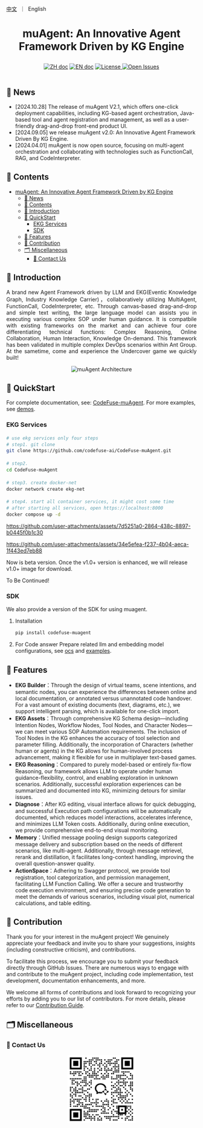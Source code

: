 <p align="left">
    <a href="README_zh.md">中文</a>&nbsp ｜ &nbsp<a>English&nbsp </a>
</p>

# <p align="center">muAgent: An Innovative Agent Framework Driven by KG Engine</p>

<p align="center">
    <a href="README.md"><img src="https://img.shields.io/badge/文档-中文版-yellow.svg" alt="ZH doc"></a>
    <a href="README_en.md"><img src="https://img.shields.io/badge/document-English-yellow.svg" alt="EN doc"></a>
    <a href="LICENSE.md"><img src="https://img.shields.io/badge/license-Apache%202.0-yellow" alt="License">
    <a href="https://github.com/codefuse-ai/CodeFuse-muAgent/issues">
      <img alt="Open Issues" src="https://img.shields.io/github/issues-raw/codefuse-ai/CodeFuse-muAgent" />
    </a>
    <br><br>
</p>

## 🔔 News

- [2024.10.28] The release of muAgent V2.1, which offers one-click deployment capabilities, including KG-based agent orchestration, Java-based tool and agent registration and management, as well as a user-friendly drag-and-drop front-end product UI.
- [2024.09.05] we release muAgent v2.0: An Innovative Agent Framework Driven By KG Engine.
- [2024.04.01] muAgent is now open source, focusing on multi-agent orchestration and collaborating with technologies such as FunctionCall, RAG, and CodeInterpreter.

## 📜 Contents

- [muAgent: An Innovative Agent Framework Driven by KG Engine](#muagent-an-innovative-agent-framework-driven-by-kg-engine)
  - [🔔 News](#-news)
  - [📜 Contents](#-contents)
  - [🤝 Introduction](#-introduction)
  - [🚀 QuickStart](#-quickstart)
    - [EKG Services](#ekg-services)
    - [SDK](#sdk)
  - [🧭 Features](#-features)
  - [🤗 Contribution](#-contribution)
  - [🗂 Miscellaneous](#-miscellaneous)
    - [📱 Contact Us](#-contact-us)

## 🤝 Introduction

<p align="justify">
A brand new Agent Framework driven by LLM and EKG(Eventic Knowledge Graph,  Industry Knowledge Carrier)，collaboratively utilizing MultiAgent, FunctionCall, CodeInterpreter, etc. Through canvas-based drag-and-drop and simple text writing, the large language model can assists you in executing various complex SOP under human guidance. It is compatbile with existing frameworks on the market and can achieve four core differentiating technical functions: Complex Reasoning, Online Collaboration, Human Interaction, Knowledge On-demand.
This framework has been validated in multiple complex DevOps scenarios within Ant Group. At the sametime, come and experience the Undercover game we quickly built!
</p>
<div align="center">
  <img src="docs/resources/ekg-arch-en.webp" alt="muAgent Architecture" width="770">
</div>

## 🚀 QuickStart

For complete documentation, see: [CodeFuse-muAgent](https://codefuse.ai/docs/api-docs/MuAgent/overview/multi-agent).
For more examples, see [demos](https://codefuse.ai/docs/api-docs/MuAgent/connector/customed_examples).

### EKG Services

```bash
# use ekg services only four steps
# step1. git clone
git clone https://github.com/codefuse-ai/CodeFuse-muAgent.git

# step2. 
cd CodeFuse-muAgent

# step3. create docker-net
docker network create ekg-net

# step4. start all container services, it might cost some time
# after starting all services, open https://localhost:8000
docker compose up -d
```

<https://github.com/user-attachments/assets/7d5251a0-2864-438c-8897-b0445f0b1c30>

<https://github.com/user-attachments/assets/34e5efea-f237-4b04-aeca-1f443ed7eb88>

Now is beta version. Once the v1.0+ version is enhanced, we will release v1.0+ image for download.

To Be Continued!

### SDK

We also provide a version of the SDK for using muagent.

1. Installation

    ```bash
    pip install codefuse-muagent
    ```

2. For Code answer Prepare related llm and embedding model configurations, see [ocs](https://codefuse.ai/docs/api-docs/MuAgent/connector/customed_examples) and [examples](https://github.com/codefuse-ai/CodeFuse-muAgent/tree/main/examples).

## 🧭 Features

- **EKG Builder**：Through the design of virtual teams, scene intentions, and semantic nodes, you can experience the differences between online and local documentation, or annotated versus unannotated code handover. For a vast amount of existing documents (text, diagrams, etc.), we support intelligent parsing, which is available for one-click import.
- **EKG Assets**：Through comprehensive KG Schema design—including Intention Nodes, Workflow Nodes, Tool Nodes, and Character Nodes—we can meet various SOP Automation requirements. The inclusion of Tool Nodes in the KG enhances the accuracy of tool selection and parameter filling. Additionally, the incorporation of Characters (whether human or agents) in the KG allows for human-involved process advancement, making it flexible for use in multiplayer text-based games.
- **EKG Reasoning**：Compared to purely model-based or entirely fix-flow Reasoning, our framework allows LLM to operate under human guidance-flexibility, control, and enabling exploration in unknown scenarios. Additionally, successful exploration experiences can be summarized and documented into KG, minimizing detours for similar issues.
- **Diagnose**：After KG editing, visual interface allows for quick debugging, and successful Execution path configurations will be automatically documented, which reduces model interactions, accelerates inference, and minimizes LLM Token costs. Additionally, during online execution, we provide comprehensive end-to-end visual monitoring.
- **Memory**：Unified message pooling design supports categorized message delivery and subscription based on the needs of different scenarios, like multi-agent. Additionally, through message retrievel, rerank and distillation, it facilitates long-context handling, improving the overall question-answer quality.
- **ActionSpace**：Adhering to Swagger protocol, we provide tool registration, tool categorization, and permission management, facilitating LLM Function Calling. We offer a secure and trustworthy code execution environment, and ensuring precise code generation to meet the demands of various scenarios, including visual plot, numerical calculations, and table editing.

## 🤗 Contribution

Thank you for your interest in the muAgent project! We genuinely appreciate your feedback and invite you to share your suggestions, insights (including constructive criticism), and contributions.

To facilitate this process, we encourage you to submit your feedback directly through GitHub Issues. There are numerous ways to engage with and contribute to the muAgent project, including code implementation, test development, documentation enhancements, and more.

We welcome all forms of contributions and look forward to recognizing your efforts by adding you to our list of contributors. For more details, please refer to our [Contribution Guide](https://codefuse-ai.github.io/contribution/contribution).

## 🗂 Miscellaneous

### 📱 Contact Us

<div align=center>
  <img src="docs/resources/wechat.png" alt="图片", width="180">
</div>

